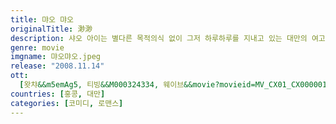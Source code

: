 ```yaml
---
title: 먀오 먀오
originalTitle: 渺渺
description: 샤오 아이는 별다른 목적의식 없이 그저 하루하루를 지내고 있는 대만의 여고생이다. 일본에서 온 교환학생인 먀오 먀오가 그녀의 일상 속으로 들어온다. 먀오 먀오가 아이의 케이크 굽는 과정에 도움을 주는 일을 계기로 두 소녀는 급속도로 가까워진다. 어느 날 먀오는 우연히 젊은 남자가 운영하는 CD가게에 들리게 되고, 암울한 분위기를 풍기는 젊은 남자에게 매혹된다. 아이는 그 젊은 남자에게 급속도로 빠져드는 미아오의 모습에 질투를 느끼지만, 그녀가 그에게 다가설 수 있도록 돕기 시작한다. 하지만 이 남자는 과거의 상처로 인해 마음의 문을 열지 않는다. 이제 이들의 관계는 미묘한 긴장관계에 빠지기 시작한다.
genre: movie
imgname: 먀오먀오.jpeg
release: "2008.11.14"
ott:
  [왓챠&&m5emAg5, 티빙&&M000324334, 웨이브&&movie?movieid=MV_CX01_CX0000011451]
countries: [홍콩, 대만]
categories: [코미디, 로맨스]
---
```

